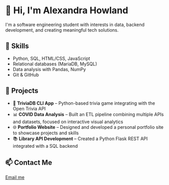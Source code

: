# 👋 Hi, I'm Alexandra Howland

I'm a software engineering student with interests in data, backend development, and creating meaningful tech solutions.

## 🔧 Skills
- Python, SQL, HTML/CSS, JavaScript
- Relational databases (MariaDB, MySQL)
- Data analysis with Pandas, NumPy
- Git & GitHub

## 📁 Projects
- 🤖 **TriviaDB CLI App** – Python-based trivia game integrating with the Open Trivia API
- 📊 **COVID Data Analysis** – Built an ETL pipeline combining multiple APIs and datasets, focused on interactive visual analytics
- 🌐 **Portfolio Website** – Designed and developed a personal portfolio site to showcase projects and skills
- 📚 **Library API Development** – Created a Python Flask REST API integrated with a SQL backend

## 📫 Contact Me
[Email me](mailto:alexandra.e.howland@gmail.com)
